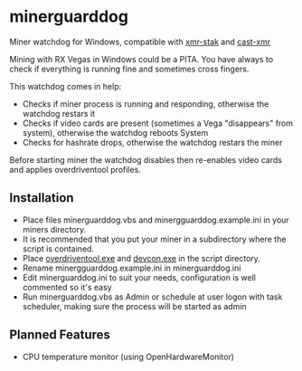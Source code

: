 # minerguarddog
Miner watchdog for Windows, compatible with [xmr-stak](https://github.com/fireice-uk/xmr-stak) and [cast-xmr](http://www.gandalph3000.com/)

Mining with RX Vegas in Windows could be a PITA. You have always to check if everything is running fine and sometimes cross fingers.

This watchdog comes in help:
* Checks if miner process is running and responding, otherwise the watchdog restars it
* Checks if video cards are present (sometimes a Vega "disappears" from system), otherwise the watchdog reboots System
* Checks for hashrate drops, otherwise the watchdog restars the miner

Before starting miner the watchdog disables then re-enables video cards and applies overdriventool profiles.

## Installation
* Place files minerguarddog.vbs and minergguarddog.example.ini in your miners directory.
* It is recommended that you put your miner in a subdirectory where the script is contained.
* Place [overdriventool.exe](https://forums.guru3d.com/threads/overdriventool-tool-for-amd-gpus.416116/) and [devcon.exe](https://docs.microsoft.com/en-us/windows-hardware/drivers/devtest/devcon) in the script directory.
* Rename minergguarddog.example.ini in minerguarddog.ini
* Edit minerguarddog.ini to suit your needs, configuration is well commented so it's easy
* Run minerguarddog.vbs as Admin or schedule at user logon with task scheduler, making sure the process will be started as admin

## Planned Features
* CPU temperature monitor (using OpenHardwareMonitor)
